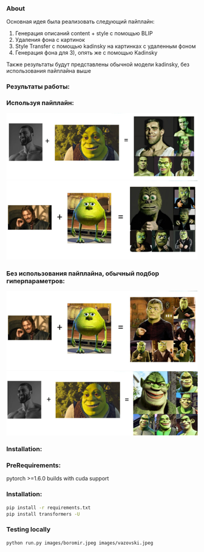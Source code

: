 ### About

Основная идея была реализовать следующий пайплайн:

1) Генерация описаний content + style с помощью BLIP
2) Удаления фона с картинок
3) Style Transfer с помощью kadinsky на картинках с удаленным фоном
4) Генерация фона для 3), опять же с помощью Kadinsky

Также результаты будут представлены обычной модели kadinsky, без использования пайплайна выше

### Результаты работы:


### Используя пайплайн:

![Гигачад + Шрек](results/shrek_preproc.jpg)
![Боромир + вазовски](results/with_preproc.jpg)


### Без использования  пайплайна, обычный подбор гиперпараметров:

![Боромир + вазовски](results/results_waz_withour_post_proc.jpg)
![Гигачад + Шрек](results/results_giga.jpg)


### Installation:

### PreRequirements:
pytorch >=1.6.0 builds with cuda support

### Installation:

```bash
pip install -r requirements.txt
pip install transformers -U
```

### Testing locally

```bash
python run.py images/boromir.jpeg images/vazovski.jpeg
```
